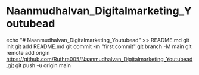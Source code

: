 # Naanmudhalvan_Digitalmarketing_Youtubead
echo "# Naanmudhalvan_Digitalmarketing_Youtubead" >> README.md
git init
git add README.md
git commit -m "first commit"
git branch -M main
git remote add origin https://github.com/Ruthra005/Naanmudhalvan_Digitalmarketing_Youtubead.git
git push -u origin main
